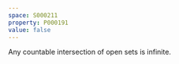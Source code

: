 ```yaml
---
space: S000211
property: P000191
value: false
---
```


Any countable intersection of open sets is infinite.
